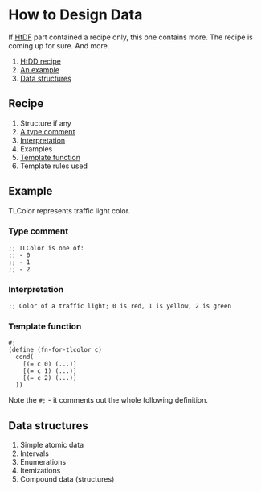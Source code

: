 # How to Design Data
If [HtDF](HtDF.md) part contained a recipe only, this one contains more.
The recipe is coming up for sure. And more.
1. [HtDD recipe](#recipe)
2. [An example](#example)
3. [Data structures](#data-structures)

## Recipe

1. Structure if any
2. [A type comment](#type-comment)
3. [Interpretation](#interpretation)
4. Examples
5. [Template function](#template-function)
6. Template rules used

## Example
TLColor represents traffic light color.

### Type comment
```racket
;; TLColor is one of:
;; - 0
;; - 1
;; - 2
```

### Interpretation
```racket
;; Color of a traffic light; 0 is red, 1 is yellow, 2 is green
```

### Template function
```racket
#;
(define (fn-for-tlcolor c)
  cond(
    [(= c 0) (...)]
    [(= c 1) (...)]
    [(= c 2) (...)]
  ))
```
Note the `#;` - it comments out the whole following definition.

## Data structures
1. Simple atomic data
2. Intervals
3. Enumerations
4. Itemizations
5. Compound data (structures) 
